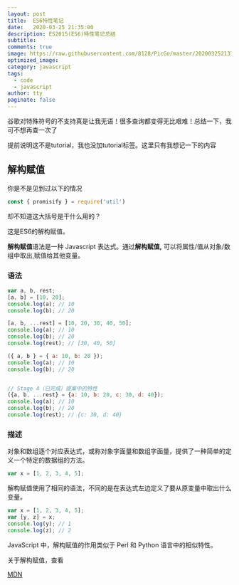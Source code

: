 ```yaml
---
layout: post
title:  ES6特性笔记
date:   2020-03-25 21:35:00
description: ES2015(ES6)特性笔记总结
subtitle:
comments: true
image: https://raw.githubusercontent.com/8128/PicGo/master/20200325213740.png
optimized_image:
category: javascript
tags:
  - code
  - javascript
author: tty
paginate: false
---
```


谷歌对特殊符号的不支持真是让我无语！很多查询都变得无比艰难！总结一下，我可不想再查一次了

提前说明这不是tutorial，我也没加tutorial标签。这里只有我想记一下的内容

## 解构赋值

你是不是见到过以下的情况

```javascript
const { promisify } = require('util')
```

却不知道这大括号是干什么用的？

这是ES6的解构赋值。

**解构赋值**语法是一种 Javascript 表达式。通过**解构赋值,** 可以将属性/值从对象/数组中取出,赋值给其他变量。

### 语法

```js
var a, b, rest;
[a, b] = [10, 20];
console.log(a); // 10
console.log(b); // 20

[a, b, ...rest] = [10, 20, 30, 40, 50];
console.log(a); // 10
console.log(b); // 20
console.log(rest); // [30, 40, 50]

({ a, b } = { a: 10, b: 20 });
console.log(a); // 10
console.log(b); // 20


// Stage 4（已完成）提案中的特性
({a, b, ...rest} = {a: 10, b: 20, c: 30, d: 40});
console.log(a); // 10
console.log(b); // 20
console.log(rest); // {c: 30, d: 40}
```

### 描述

对象和数组逐个对应表达式，或称对象字面量和数组字面量，提供了一种简单的定义一个特定的数据组的方法。

```js
var x = [1, 2, 3, 4, 5];
```

解构赋值使用了相同的语法，不同的是在表达式左边定义了要从原变量中取出什么变量。

```js
var x = [1, 2, 3, 4, 5];
var [y, z] = x;
console.log(y); // 1
console.log(z); // 2
```

JavaScript 中，解构赋值的作用类似于 Perl 和 Python 语言中的相似特性。

关于解构赋值，查看

[MDN](https://developer.mozilla.org/zh-CN/docs/Web/JavaScript/Reference/Operators/Destructuring_assignment)
